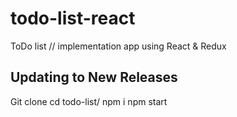 # todo-list-react
ToDo list // implementation app using React &amp; Redux

## Updating to New Releases
Git clone
cd todo-list/
npm i
npm start